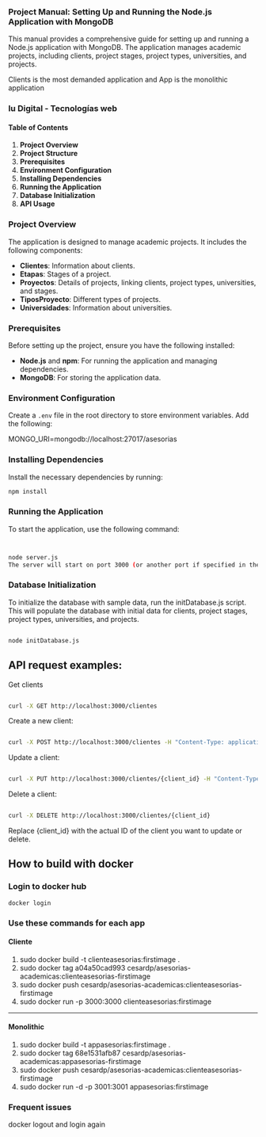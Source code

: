### Project Manual: Setting Up and Running the Node.js Application with MongoDB

This manual provides a comprehensive guide for setting up and running a Node.js application with MongoDB. The application manages academic projects, including clients, project stages, project types, universities, and projects.

Clients is the most demanded application and App is the monolithic application

### Iu Digital - Tecnologías web



#### Table of Contents

1. **Project Overview**
2. **Project Structure**
3. **Prerequisites**
4. **Environment Configuration**
5. **Installing Dependencies**
6. **Running the Application**
7. **Database Initialization**
8. **API Usage**

### Project Overview

The application is designed to manage academic projects. It includes the following components:

- **Clientes**: Information about clients.
- **Etapas**: Stages of a project.
- **Proyectos**: Details of projects, linking clients, project types, universities, and stages.
- **TiposProyecto**: Different types of projects.
- **Universidades**: Information about universities.


### Prerequisites

Before setting up the project, ensure you have the following installed:

- **Node.js** and **npm**: For running the application and managing dependencies.
- **MongoDB**: For storing the application data.

### Environment Configuration

Create a `.env` file in the root directory to store environment variables. Add the following:

MONGO_URI=mongodb://localhost:27017/asesorias


### Installing Dependencies

Install the necessary dependencies by running:

```sh
npm install
```

### Running the Application
To start the application, use the following command:

```sh


node server.js
The server will start on port 3000 (or another port if specified in the .env file).

```

### Database Initialization
To initialize the database with sample data, run the initDatabase.js script. This will populate the database with initial data for clients, project stages, project types, universities, and projects.

```sh

node initDatabase.js
```

## API request examples:

Get clients

```sh

curl -X GET http://localhost:3000/clientes

```

Create a new client:

```sh

curl -X POST http://localhost:3000/clientes -H "Content-Type: application/json" -d '{"nombre": "Juan Perez", "email": "juan.perez@example.com"}'
```

Update a client:

```sh

curl -X PUT http://localhost:3000/clientes/{client_id} -H "Content-Type: application/json" -d '{"nombre": "Juan Perez", "email": "juan.perez@example.com"}'
```

Delete a client:

```sh

curl -X DELETE http://localhost:3000/clientes/{client_id}
```

Replace {client_id} with the actual ID of the client you want to update or delete.

## How to build with docker

### Login to docker hub
```
docker login
```

### Use these commands for each app

#### Cliente
1. sudo docker build -t clienteasesorias:firstimage .
2. sudo docker tag a04a50cad993 cesardp/asesorias-academicas:clienteasesorias-firstimage
3. sudo docker push cesardp/asesorias-academicas:clienteasesorias-firstimage
4. sudo docker run -p 3000:3000 clienteasesorias:firstimage


---

#### Monolithic
1. sudo docker build -t appasesorias:firstimage .
2. sudo docker tag 68e1531afb87 cesardp/asesorias-academicas:appasesorias-firstimage
3. sudo docker push cesardp/asesorias-academicas:clienteasesorias-firstimage
4. sudo docker run -d -p 3001:3001 appasesorias:firstimage


### Frequent issues
docker logout and login again